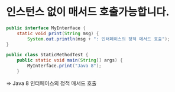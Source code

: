 # 인스턴스 없이 매서드 호출가능합니다.
```java
public interface MyInterface {  
	static void print(String msg) {  
		System.out.println(msg + ": 인터페이스의 정적 메서드 호출");  
}

public class StaticMethodTest {  
	public static void main(String[] args) {  
		MyInterface.print("Java 8");  
	}

```
=> Java 8 인터페이스의 정적 매서드 호출
